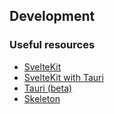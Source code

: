 ## Development

### Useful resources
* [SvelteKit](https://svelte.dev/)
* [SvelteKit with Tauri](https://tauri.app/v2/guides/getting-started/setup/sveltekit)
* [Tauri (beta)](https://beta.tauri.app/)
* [Skeleton](https://www.skeleton.dev/)
